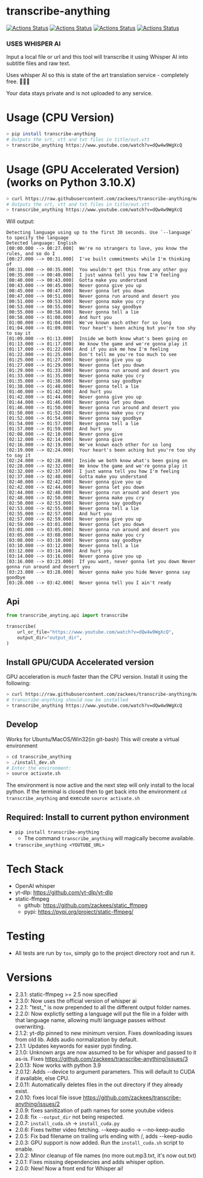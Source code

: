 
# transcribe-anything
[![Actions Status](https://github.com/zackees/transcribe-anything/workflows/MacOS_Tests/badge.svg)](https://github.com/zackees/transcribe-anything/actions/workflows/test_macos.yml)
[![Actions Status](https://github.com/zackees/transcribe-anything/workflows/Win_Tests/badge.svg)](https://github.com/zackees/transcribe-anything/actions/workflows/test_win.yml)
[![Actions Status](https://github.com/zackees/transcribe-anything/workflows/Ubuntu_Tests/badge.svg)](https://github.com/zackees/transcribe-anything/actions/workflows/test_ubuntu.yml)
[![Actions Status](https://github.com/zackees/transcribe-anything/workflows/Lint/badge.svg)](https://github.com/zackees/transcribe-anything/actions/workflows/lint.yml)

### USES WHISPER AI

Input a local file or url and this tool will transcribe it using Whisper AI into subtitle files and raw text.

Uses whisper AI so this is state of the art translation service - completely free. 🤯🤯🤯

Your data stays private and is not uploaded to any service.

# Usage (CPU Version)

```bash
> pip install transcribe-anything
# Outputs the srt, vtt and txt files in title/out.vtt
> transcribe_anything https://www.youtube.com/watch?v=dQw4w9WgXcQ
```

# Usage (GPU Accelerated Version) (works on Python 3.10.X)

```bash
> curl https://raw.githubusercontent.com/zackees/transcribe-anything/main/install_cuda.py | python
# Outputs the srt, vtt and txt files in title/out.vtt
> transcribe_anything https://www.youtube.com/watch?v=dQw4w9WgXcQ
```

Will output:

```
Detecting language using up to the first 30 seconds. Use `--language` to specify the language
Detected language: English
[00:00.000 --> 00:27.000]  We're no strangers to love, you know the rules, and so do I
[00:27.000 --> 00:31.000]  I've built commitments while I'm thinking of
[00:31.000 --> 00:35.000]  You wouldn't get this from any other guy
[00:35.000 --> 00:40.000]  I just wanna tell you how I'm feeling
[00:40.000 --> 00:43.000]  Gotta make you understand
[00:43.000 --> 00:45.000]  Never gonna give you up
[00:45.000 --> 00:47.000]  Never gonna let you down
[00:47.000 --> 00:51.000]  Never gonna run around and desert you
[00:51.000 --> 00:53.000]  Never gonna make you cry
[00:53.000 --> 00:55.000]  Never gonna say goodbye
[00:55.000 --> 00:58.000]  Never gonna tell a lie
[00:58.000 --> 01:00.000]  And hurt you
[01:00.000 --> 01:04.000]  We've known each other for so long
[01:04.000 --> 01:09.000]  Your heart's been aching but you're too shy to say it
[01:09.000 --> 01:13.000]  Inside we both know what's been going on
[01:13.000 --> 01:17.000]  We know the game and we're gonna play it
[01:17.000 --> 01:22.000]  And if you ask me how I'm feeling
[01:22.000 --> 01:25.000]  Don't tell me you're too much to see
[01:25.000 --> 01:27.000]  Never gonna give you up
[01:27.000 --> 01:29.000]  Never gonna let you down
[01:29.000 --> 01:33.000]  Never gonna run around and desert you
[01:33.000 --> 01:35.000]  Never gonna make you cry
[01:35.000 --> 01:38.000]  Never gonna say goodbye
[01:38.000 --> 01:40.000]  Never gonna tell a lie
[01:40.000 --> 01:42.000]  And hurt you
[01:42.000 --> 01:44.000]  Never gonna give you up
[01:44.000 --> 01:46.000]  Never gonna let you down
[01:46.000 --> 01:50.000]  Never gonna run around and desert you
[01:50.000 --> 01:52.000]  Never gonna make you cry
[01:52.000 --> 01:54.000]  Never gonna say goodbye
[01:54.000 --> 01:57.000]  Never gonna tell a lie
[01:57.000 --> 01:59.000]  And hurt you
[02:08.000 --> 02:10.000]  Never gonna give
[02:12.000 --> 02:14.000]  Never gonna give
[02:16.000 --> 02:19.000]  We've known each other for so long
[02:19.000 --> 02:24.000]  Your heart's been aching but you're too shy to say it
[02:24.000 --> 02:28.000]  Inside we both know what's been going on
[02:28.000 --> 02:32.000]  We know the game and we're gonna play it
[02:32.000 --> 02:37.000]  I just wanna tell you how I'm feeling
[02:37.000 --> 02:40.000]  Gotta make you understand
[02:40.000 --> 02:42.000]  Never gonna give you up
[02:42.000 --> 02:44.000]  Never gonna let you down
[02:44.000 --> 02:48.000]  Never gonna run around and desert you
[02:48.000 --> 02:50.000]  Never gonna make you cry
[02:50.000 --> 02:53.000]  Never gonna say goodbye
[02:53.000 --> 02:55.000]  Never gonna tell a lie
[02:55.000 --> 02:57.000]  And hurt you
[02:57.000 --> 02:59.000]  Never gonna give you up
[02:59.000 --> 03:01.000]  Never gonna let you down
[03:01.000 --> 03:05.000]  Never gonna run around and desert you
[03:05.000 --> 03:08.000]  Never gonna make you cry
[03:08.000 --> 03:10.000]  Never gonna say goodbye
[03:10.000 --> 03:12.000]  Never gonna tell a lie
[03:12.000 --> 03:14.000]  And hurt you
[03:14.000 --> 03:16.000]  Never gonna give you up
[03:16.000 --> 03:23.000]  If you want, never gonna let you down Never gonna run around and desert you
[03:23.000 --> 03:28.000]  Never gonna make you hide Never gonna say goodbye
[03:28.000 --> 03:42.000]  Never gonna tell you I ain't ready
```

## Api

```python
from transcribe_anyting.api import transcribe

transcribe(
    url_or_file="https://www.youtube.com/watch?v=dQw4w9WgXcQ",
    output_dir="output_dir",
)
```

## Install GPU/CUDA Accelerated version

GPU acceleration is *much* faster than the CPU version. Install it using the following:

```bash
> curl https://raw.githubusercontent.com/zackees/transcribe-anything/main/install_cuda.py | python
# transcribe-anything should now be installed
> transcribe_anything https://www.youtube.com/watch?v=dQw4w9WgXcQ
```

## Develop

Works for Ubuntu/MacOS/Win32(in git-bash)
This will create a virtual environment

```bash
> cd transcribe_anything
> ./install_dev.sh
# Enter the environment:
> source activate.sh
```

The environment is now active and the next step will only install to the local python. If the terminal
is closed then to get back into the environment `cd transcribe_anything` and execute `source activate.sh`

## Required: Install to current python environment
  * `pip install transcribe-anything`
    * The command `transcribe_anything` will magically become available.
  * `transcribe_anything <YOUTUBE_URL>`


# Tech Stack
  * OpenAI whisper
  * yt-dlp: https://github.com/yt-dlp/yt-dlp
  * static-ffmpeg
    * github: https://github.com/zackees/static_ffmpeg
    * pypi: https://pypi.org/project/static-ffmpeg/

# Testing
  * All tests are run by `tox`, simply go to the project directory root and run it.

# Versions
  * 2.3.1: static-ffmpeg >= 2.5 now specified
  * 2.3.0: Now uses the official version of whisper ai
  * 2.2.1: "test_" is now prepended to all the different output folder names.
  * 2.2.0: Now explictly setting a language will put the file in a folder with that language name, allowing multi language passes without overwriting.
  * 2.1.2: yt-dlp pinned to new minimum version. Fixes downloading issues from old lib. Adds audio normalization by default.
  * 2.1.1: Updates keywords for easier pypi finding.
  * 2.1.0: Unknown args are now assumed to be for whisper and passed to it as-is. Fixes https://github.com/zackees/transcribe-anything/issues/3
  * 2.0.13: Now works with python 3.9
  * 2.0.12: Adds --device to argument parameters. This will default to CUDA if available, else CPU.
  * 2.0.11: Automatically deletes files in the out directory if they already exist.
  * 2.0.10: fixes local file issue https://github.com/zackees/transcribe-anything/issues/2
  * 2.0.9: fixes sanitization of path names for some youtube videos
  * 2.0.8: fix `--output_dir` not being respected.
  * 2.0.7: `install_cuda.sh` -> `install_cuda.py`
  * 2.0.6: Fixes twitter video fetching. --keep-audio -> --no-keep-audio
  * 2.0.5: Fix bad filename on trailing urls ending with /, adds --keep-audio
  * 2.0.3: GPU support is now added. Run the `install_cuda.sh` script to enable.
  * 2.0.2: Minor cleanup of file names (no more out.mp3.txt, it's now out.txt)
  * 2.0.1: Fixes missing dependencies and adds whisper option.
  * 2.0.0: New! Now a front end for Whisper ai!
